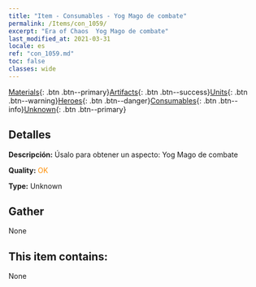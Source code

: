 ```yaml
---
title: "Item - Consumables - Yog Mago de combate"
permalink: /Items/con_1059/
excerpt: "Era of Chaos  Yog Mago de combate"
last_modified_at: 2021-03-31
locale: es
ref: "con_1059.md"
toc: false
classes: wide
---
```

 [Materials](/es/Items/){: .btn .btn--primary}[Artifacts](/es/Items/Artifacts/){: .btn .btn--success}[Units](/es/Items/Units/){: .btn .btn--warning}[Heroes](/es/Items/Heroes/){: .btn .btn--danger}[Consumables](/es/Items/Consumables/){: .btn .btn--info}[Unknown](/es/Items/Unknown/){: .btn .btn--primary}

## Detalles
 **Descripción:** Úsalo para obtener un aspecto: Yog Mago de combate

 **Quality:** <span style="color: #FF8C00">OK</span>

 **Type:** Unknown

## Gather

  None

## This item contains:

  None


